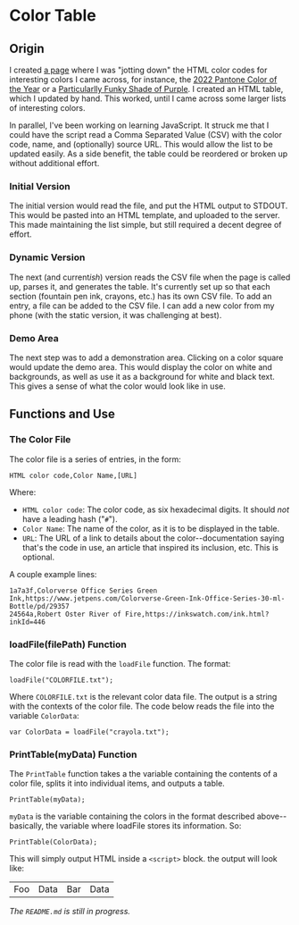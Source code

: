 # Color Table

## Origin

I created [a page](https://stash.mrguilt.com/colors.html) where I was "jotting down" the HTML color codes for interesting colors I came across, for instance, the [2022 Pantone Color of the Year](https://www.pantone.com/color-of-the-year-2022-tools-for-designers) or a [Particularlly Funky Shade of Purple](https://www.avclub.com/prince-has-finally-been-granted-his-own-hue-of-purple-1798265033). I created an HTML table, which I updated by hand. This worked, until I came across some larger lists of interesting colors.

In parallel, I've been working on learning JavaScript. It struck me that I could have the script read a Comma Separated Value (CSV) with the color code, name, and (optionally) source URL. This would allow the list to be updated easily. As a side benefit, the table could be reordered or broken up without additional effort.

### Initial Version

The initial version would read the file, and put the HTML output to STDOUT. This would be pasted into an HTML template, and uploaded to the server. This made maintaining the list simple, but still required a decent degree of effort.

### Dynamic Version

The next (and current*ish*) version reads the CSV file when the page is called up, parses it, and generates the table. It's currently set up so that each section (fountain pen ink, crayons, etc.) has its own CSV file. To add an entry, a file can be added to the CSV file. I can add a new color from my phone (with the static version, it was challenging at best). 

### Demo Area

The next step was to add a demonstration area. Clicking on a color square would update the demo area. This would display the color on white and backgrounds, as well as use it as a background for white and black text. This gives a sense of what the color would look like in use.

## Functions and Use

### The Color File

The color file is a series of entries, in the form:

```
HTML color code,Color Name,[URL]
```



Where:

* `HTML color code`: The color code, as six hexadecimal digits. It should *not* have a leading hash ("`#`"). 
* `Color Name`: The name of the color, as it is to be displayed in the table. 
* `URL`: The URL of a link to details about the color--documentation saying that's the code in use, an article that inspired its inclusion, etc. This is optional.

A couple example lines:

```
1a7a3f,Colorverse Office Series Green Ink,https://www.jetpens.com/Colorverse-Green-Ink-Office-Series-30-ml-Bottle/pd/29357
24564a,Robert Oster River of Fire,https://inkswatch.com/ink.html?inkId=446
```

### loadFile(filePath) Function

The color file is read with the `loadFile` function. The format:

```
loadFile("COLORFILE.txt");
```

Where `COLORFILE.txt` is the relevant color data file. The output is a string with the contexts of the color file. The code below reads the file into the variable `ColorData`:

```
var ColorData = loadFile("crayola.txt");
```

### PrintTable(myData) Function

The `PrintTable` function takes a the variable containing the contents of a color file, splits it into individual items, and outputs a table.

```
PrintTable(myData);
```

`myData` is the variable containing the colors in the format described above--basically, the variable where loadFile stores its information. So:

```
PrintTable(ColorData);
```

This will simply output HTML inside a `<script>` block. the output will look like:

<table>
<tr>
<td>Foo</td>
<td>Data</td>
<td>Bar</td>
<td>Data</td>
</tr>
</table>

*The `README.md` is still in progress.*

